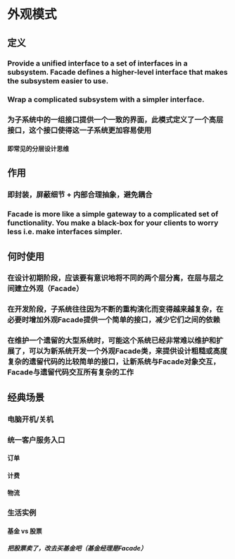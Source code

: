 # 外观模式

## 定义

### Provide a unified interface to a set of interfaces in a subsystem. Facade defines a higher-level interface that makes the subsystem easier to use.

### Wrap a complicated subsystem with a simpler interface.

### 为子系统中的一组接口提供一个一致的界面，此模式定义了一个高层接口，这个接口使得这一子系统更加容易使用

#### 即常见的分层设计思维

## 作用

### 即封装，屏蔽细节 + 内部合理抽象，避免耦合

### Facade is more like a simple gateway to a complicated set of functionality. You make a black-box for your clients to worry less i.e. make interfaces simpler.

## 何时使用

### 在设计初期阶段，应该要有意识地将不同的两个层分离，在层与层之间建立外观（Facade）

### 在开发阶段，子系统往往因为不断的重构演化而变得越来越复杂，在必要时增加外观Facade提供一个简单的接口，减少它们之间的依赖

### 在维护一个遗留的大型系统时，可能这个系统已经非常难以维护和扩展了，可以为新系统开发一个外观Facade类，来提供设计粗糙或高度复杂的遗留代码的比较简单的接口，让新系统与Facade对象交互，Facade与遗留代码交互所有复杂的工作

## 经典场景

### 电脑开机/关机

### 统一客户服务入口

#### 订单

#### 计费

#### 物流

### 生活实例

#### 基金 vs 股票

##### 把股票卖了，改去买基金吧（基金经理是Facade）
